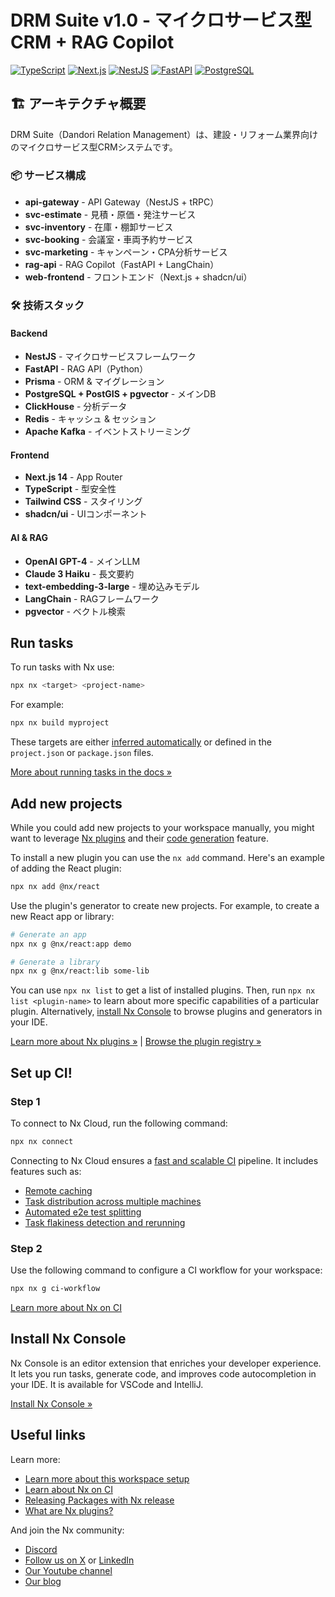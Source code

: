 # DRM Suite v1.0 - マイクロサービス型CRM + RAG Copilot

[![TypeScript](https://img.shields.io/badge/TypeScript-5.5-blue.svg)](https://www.typescriptlang.org/)
[![Next.js](https://img.shields.io/badge/Next.js-14.2-black.svg)](https://nextjs.org/)
[![NestJS](https://img.shields.io/badge/NestJS-10.0-red.svg)](https://nestjs.com/)
[![FastAPI](https://img.shields.io/badge/FastAPI-0.109-green.svg)](https://fastapi.tiangolo.com/)
[![PostgreSQL](https://img.shields.io/badge/PostgreSQL-16-blue.svg)](https://www.postgresql.org/)

## 🏗️ アーキテクチャ概要

DRM Suite（Dandori Relation Management）は、建設・リフォーム業界向けのマイクロサービス型CRMシステムです。

### 📦 サービス構成

- **api-gateway** - API Gateway（NestJS + tRPC）
- **svc-estimate** - 見積・原価・発注サービス
- **svc-inventory** - 在庫・棚卸サービス
- **svc-booking** - 会議室・車両予約サービス
- **svc-marketing** - キャンペーン・CPA分析サービス
- **rag-api** - RAG Copilot（FastAPI + LangChain）
- **web-frontend** - フロントエンド（Next.js + shadcn/ui）

### 🛠️ 技術スタック

#### Backend

- **NestJS** - マイクロサービスフレームワーク
- **FastAPI** - RAG API（Python）
- **Prisma** - ORM & マイグレーション
- **PostgreSQL + PostGIS + pgvector** - メインDB
- **ClickHouse** - 分析データ
- **Redis** - キャッシュ & セッション
- **Apache Kafka** - イベントストリーミング

#### Frontend

- **Next.js 14** - App Router
- **TypeScript** - 型安全性
- **Tailwind CSS** - スタイリング
- **shadcn/ui** - UIコンポーネント

#### AI & RAG

- **OpenAI GPT-4** - メインLLM
- **Claude 3 Haiku** - 長文要約
- **text-embedding-3-large** - 埋め込みモデル
- **LangChain** - RAGフレームワーク
- **pgvector** - ベクトル検索

## Run tasks

To run tasks with Nx use:

```sh
npx nx <target> <project-name>
```

For example:

```sh
npx nx build myproject
```

These targets are either [inferred automatically](https://nx.dev/concepts/inferred-tasks?utm_source=nx_project&utm_medium=readme&utm_campaign=nx_projects) or defined in the `project.json` or `package.json` files.

[More about running tasks in the docs &raquo;](https://nx.dev/features/run-tasks?utm_source=nx_project&utm_medium=readme&utm_campaign=nx_projects)

## Add new projects

While you could add new projects to your workspace manually, you might want to leverage [Nx plugins](https://nx.dev/concepts/nx-plugins?utm_source=nx_project&utm_medium=readme&utm_campaign=nx_projects) and their [code generation](https://nx.dev/features/generate-code?utm_source=nx_project&utm_medium=readme&utm_campaign=nx_projects) feature.

To install a new plugin you can use the `nx add` command. Here's an example of adding the React plugin:

```sh
npx nx add @nx/react
```

Use the plugin's generator to create new projects. For example, to create a new React app or library:

```sh
# Generate an app
npx nx g @nx/react:app demo

# Generate a library
npx nx g @nx/react:lib some-lib
```

You can use `npx nx list` to get a list of installed plugins. Then, run `npx nx list <plugin-name>` to learn about more specific capabilities of a particular plugin. Alternatively, [install Nx Console](https://nx.dev/getting-started/editor-setup?utm_source=nx_project&utm_medium=readme&utm_campaign=nx_projects) to browse plugins and generators in your IDE.

[Learn more about Nx plugins &raquo;](https://nx.dev/concepts/nx-plugins?utm_source=nx_project&utm_medium=readme&utm_campaign=nx_projects) | [Browse the plugin registry &raquo;](https://nx.dev/plugin-registry?utm_source=nx_project&utm_medium=readme&utm_campaign=nx_projects)

## Set up CI!

### Step 1

To connect to Nx Cloud, run the following command:

```sh
npx nx connect
```

Connecting to Nx Cloud ensures a [fast and scalable CI](https://nx.dev/ci/intro/why-nx-cloud?utm_source=nx_project&utm_medium=readme&utm_campaign=nx_projects) pipeline. It includes features such as:

- [Remote caching](https://nx.dev/ci/features/remote-cache?utm_source=nx_project&utm_medium=readme&utm_campaign=nx_projects)
- [Task distribution across multiple machines](https://nx.dev/ci/features/distribute-task-execution?utm_source=nx_project&utm_medium=readme&utm_campaign=nx_projects)
- [Automated e2e test splitting](https://nx.dev/ci/features/split-e2e-tasks?utm_source=nx_project&utm_medium=readme&utm_campaign=nx_projects)
- [Task flakiness detection and rerunning](https://nx.dev/ci/features/flaky-tasks?utm_source=nx_project&utm_medium=readme&utm_campaign=nx_projects)

### Step 2

Use the following command to configure a CI workflow for your workspace:

```sh
npx nx g ci-workflow
```

[Learn more about Nx on CI](https://nx.dev/ci/intro/ci-with-nx#ready-get-started-with-your-provider?utm_source=nx_project&utm_medium=readme&utm_campaign=nx_projects)

## Install Nx Console

Nx Console is an editor extension that enriches your developer experience. It lets you run tasks, generate code, and improves code autocompletion in your IDE. It is available for VSCode and IntelliJ.

[Install Nx Console &raquo;](https://nx.dev/getting-started/editor-setup?utm_source=nx_project&utm_medium=readme&utm_campaign=nx_projects)

## Useful links

Learn more:

- [Learn more about this workspace setup](https://nx.dev/getting-started/intro#learn-nx?utm_source=nx_project&utm_medium=readme&utm_campaign=nx_projects)
- [Learn about Nx on CI](https://nx.dev/ci/intro/ci-with-nx?utm_source=nx_project&utm_medium=readme&utm_campaign=nx_projects)
- [Releasing Packages with Nx release](https://nx.dev/features/manage-releases?utm_source=nx_project&utm_medium=readme&utm_campaign=nx_projects)
- [What are Nx plugins?](https://nx.dev/concepts/nx-plugins?utm_source=nx_project&utm_medium=readme&utm_campaign=nx_projects)

And join the Nx community:

- [Discord](https://go.nx.dev/community)
- [Follow us on X](https://twitter.com/nxdevtools) or [LinkedIn](https://www.linkedin.com/company/nrwl)
- [Our Youtube channel](https://www.youtube.com/@nxdevtools)
- [Our blog](https://nx.dev/blog?utm_source=nx_project&utm_medium=readme&utm_campaign=nx_projects)

